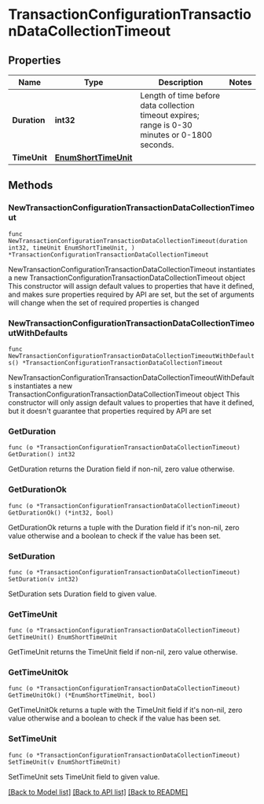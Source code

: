 # TransactionConfigurationTransactionDataCollectionTimeout

## Properties

Name | Type | Description | Notes
------------ | ------------- | ------------- | -------------
**Duration** | **int32** | Length of time before data collection timeout expires; range is 0-30 minutes or 0-1800 seconds. | 
**TimeUnit** | [**EnumShortTimeUnit**](EnumShortTimeUnit.md) |  | 

## Methods

### NewTransactionConfigurationTransactionDataCollectionTimeout

`func NewTransactionConfigurationTransactionDataCollectionTimeout(duration int32, timeUnit EnumShortTimeUnit, ) *TransactionConfigurationTransactionDataCollectionTimeout`

NewTransactionConfigurationTransactionDataCollectionTimeout instantiates a new TransactionConfigurationTransactionDataCollectionTimeout object
This constructor will assign default values to properties that have it defined,
and makes sure properties required by API are set, but the set of arguments
will change when the set of required properties is changed

### NewTransactionConfigurationTransactionDataCollectionTimeoutWithDefaults

`func NewTransactionConfigurationTransactionDataCollectionTimeoutWithDefaults() *TransactionConfigurationTransactionDataCollectionTimeout`

NewTransactionConfigurationTransactionDataCollectionTimeoutWithDefaults instantiates a new TransactionConfigurationTransactionDataCollectionTimeout object
This constructor will only assign default values to properties that have it defined,
but it doesn't guarantee that properties required by API are set

### GetDuration

`func (o *TransactionConfigurationTransactionDataCollectionTimeout) GetDuration() int32`

GetDuration returns the Duration field if non-nil, zero value otherwise.

### GetDurationOk

`func (o *TransactionConfigurationTransactionDataCollectionTimeout) GetDurationOk() (*int32, bool)`

GetDurationOk returns a tuple with the Duration field if it's non-nil, zero value otherwise
and a boolean to check if the value has been set.

### SetDuration

`func (o *TransactionConfigurationTransactionDataCollectionTimeout) SetDuration(v int32)`

SetDuration sets Duration field to given value.


### GetTimeUnit

`func (o *TransactionConfigurationTransactionDataCollectionTimeout) GetTimeUnit() EnumShortTimeUnit`

GetTimeUnit returns the TimeUnit field if non-nil, zero value otherwise.

### GetTimeUnitOk

`func (o *TransactionConfigurationTransactionDataCollectionTimeout) GetTimeUnitOk() (*EnumShortTimeUnit, bool)`

GetTimeUnitOk returns a tuple with the TimeUnit field if it's non-nil, zero value otherwise
and a boolean to check if the value has been set.

### SetTimeUnit

`func (o *TransactionConfigurationTransactionDataCollectionTimeout) SetTimeUnit(v EnumShortTimeUnit)`

SetTimeUnit sets TimeUnit field to given value.



[[Back to Model list]](../README.md#documentation-for-models) [[Back to API list]](../README.md#documentation-for-api-endpoints) [[Back to README]](../README.md)


